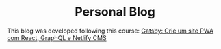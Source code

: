 
<h1 align="center">
  Personal Blog
</h1>

This blog was developed following this course: [Gatsby: Crie um site PWA com React, GraphQL e Netlify CMS](https://www.udemy.com/course/gatsby-crie-um-site-pwa-com-react-graphql-e-netlify-cms/learn/lecture/15620810#content)

